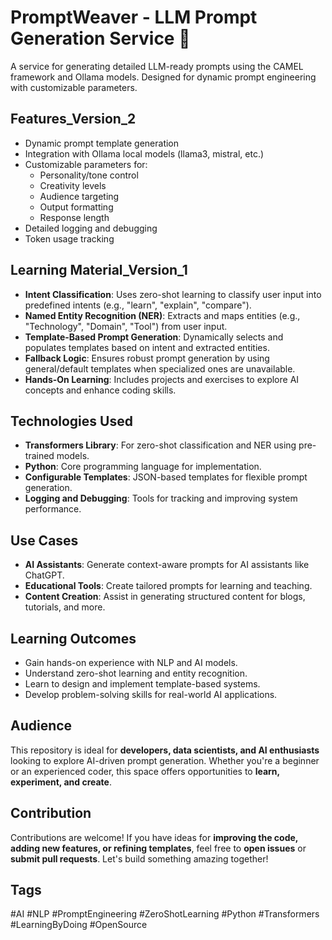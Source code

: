 # PromptWeaver - LLM Prompt Generation Service 🚀   

A service for generating detailed LLM-ready prompts using the CAMEL framework and Ollama models. Designed for dynamic prompt engineering with customizable parameters.

## Features_Version_2

- Dynamic prompt template generation
- Integration with Ollama local models (llama3, mistral, etc.)
- Customizable parameters for:
  - Personality/tone control
  - Creativity levels
  - Audience targeting
  - Output formatting
  - Response length
- Detailed logging and debugging
- Token usage tracking

## Learning Material_Version_1

- **Intent Classification**: Uses zero-shot learning to classify user input into predefined intents (e.g., "learn", "explain", "compare").  
- **Named Entity Recognition (NER)**: Extracts and maps entities (e.g., "Technology", "Domain", "Tool") from user input.  
- **Template-Based Prompt Generation**: Dynamically selects and populates templates based on intent and extracted entities.  
- **Fallback Logic**: Ensures robust prompt generation by using general/default templates when specialized ones are unavailable.  
- **Hands-On Learning**: Includes projects and exercises to explore AI concepts and enhance coding skills.  

## Technologies Used  

- **Transformers Library**: For zero-shot classification and NER using pre-trained models.  
- **Python**: Core programming language for implementation.  
- **Configurable Templates**: JSON-based templates for flexible prompt generation.  
- **Logging and Debugging**: Tools for tracking and improving system performance.  

## Use Cases  

- **AI Assistants**: Generate context-aware prompts for AI assistants like ChatGPT.  
- **Educational Tools**: Create tailored prompts for learning and teaching.  
- **Content Creation**: Assist in generating structured content for blogs, tutorials, and more.  

## Learning Outcomes  

- Gain hands-on experience with NLP and AI models.  
- Understand zero-shot learning and entity recognition.  
- Learn to design and implement template-based systems.  
- Develop problem-solving skills for real-world AI applications.  

## Audience  

This repository is ideal for **developers, data scientists, and AI enthusiasts** looking to explore AI-driven prompt generation. Whether you're a beginner or an experienced coder, this space offers opportunities to **learn, experiment, and create**.  

## Contribution  

Contributions are welcome! If you have ideas for **improving the code, adding new features, or refining templates**, feel free to **open issues** or **submit pull requests**. Let's build something amazing together!  

## Tags  

#AI #NLP #PromptEngineering #ZeroShotLearning #Python #Transformers #LearningByDoing #OpenSource  
